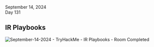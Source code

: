 September 14, 2024<br>
Day 131<br>

<h2>IR Playbooks</h2>

![September-14-2024 - TryHackMe - IR Playbooks - Room Completed](https://github.com/user-attachments/assets/d69f53bf-cfd4-4784-bbc1-52d01b71f029)
